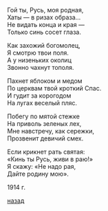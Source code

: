 Гой ты, Русь, моя родная,  
Хаты — в ризах образа…  
Не видать конца и края —  
Только синь сосет глаза.

Как захожий богомолец,  
Я смотрю твои поля.  
А у низеньких околиц  
Звонно чахнут тополя.

Пахнет яблоком и медом  
По церквам твой кроткий Спас.  
И гудит за корогодом  
На лугах веселый пляс.  

Побегу по мятой стежке  
На приволь зеленых лех,  
Мне навстречу, как сережки,  
Прозвенит девичий смех.  

Если крикнет рать святая:  
«Кинь ты Русь, живи в раю!»  
Я скажу: «Не надо рая,  
Дайте родину мою».

1914 г.

[назад](./../index.md)